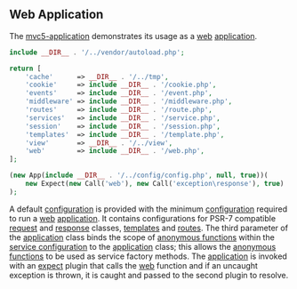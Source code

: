 ## Web Application
The <a href="https://github.com/mvc5/mvc5-application">mvc5-application</a> demonstrates its usage as a [web](https://github.com/mvc5/mvc5-application/blob/master/config/web.php) [application](https://github.com/mvc5/mvc5/blob/master/src/App.php).
```php
include __DIR__ . '/../vendor/autoload.php';
```
```php
return [
    'cache'      => __DIR__ . '/../tmp',
    'cookie'     => include __DIR__ . '/cookie.php',
    'events'     => include __DIR__ . '/event.php',
    'middleware' => include __DIR__ . '/middleware.php',
    'routes'     => include __DIR__ . '/route.php',
    'services'   => include __DIR__ . '/service.php',
    'session'    => include __DIR__ . '/session.php',
    'templates'  => include __DIR__ . '/template.php',
    'view'       => __DIR__ . '/../view',
    'web'        => include __DIR__ . '/web.php',
];
```
```php
(new App(include __DIR__ . '/../config/config.php', null, true))(
    new Expect(new Call('web'), new Call('exception\response'), true)
);
```
A default [configuration](https://github.com/mvc5/mvc5-application/blob/master/config/config.php) is provided with the minimum [configuration](https://github.com/mvc5/mvc5/tree/master/config) required to run a [web](https://github.com/mvc5/mvc5-application/blob/master/config/web.php) [application](https://github.com/mvc5/mvc5/blob/master/src/App.php). It contains configurations for PSR-7 compatible [request](https://github.com/mvc5/http-message/blob/master/config/service.php#L11) and [response](https://github.com/mvc5/http-message/blob/master/config/service.php#L13) classes, [templates](https://github.com/mvc5/mvc5-application/blob/master/config/template.php) and [routes](#routes). The third parameter of the [application](https://github.com/mvc5/mvc5/blob/master/src/Resolver/Resolver.php#L60) class binds the scope of [anonymous functions](http://php.net/manual/en/functions.anonymous.php#functions.anonymous) within the [service configuration](https://github.com/mvc5/mvc5-application/blob/master/config/service.php) to the [application](https://github.com/mvc5/mvc5/blob/master/src/App.php) class; this allows the [anonymous functions](http://php.net/manual/en/functions.anonymous.php#functions.anonymous) to be used as service factory methods. The [application](https://github.com/mvc5/mvc5/blob/master/src/App.php) is invoked with an [expect](#expect) plugin that calls the [web](https://github.com/mvc5/mvc5/blob/master/config/service.php#L79) function and if an uncaught exception is thrown, it is caught and passed to the second plugin to resolve. 
